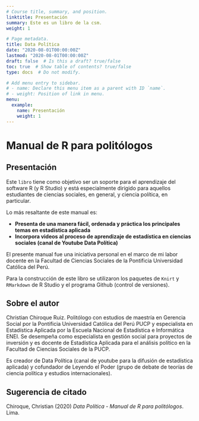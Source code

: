 ```yaml
---
# Course title, summary, and position.
linktitle: Presentación
summary: Este es un libro de la csm.
weight: 1

# Page metadata.
title: Data Política 
date: "2020-08-01T00:00:00Z"
lastmod: "2020-08-01T00:00:00Z"
draft: false  # Is this a draft? true/false
toc: true  # Show table of contents? true/false
type: docs  # Do not modify.

# Add menu entry to sidebar.
# - name: Declare this menu item as a parent with ID `name`.
# - weight: Position of link in menu.
menu:
  example:
    name: Presentación
    weight: 1
---
```

# Manual de R para politólogos

## Presentación

Este `libro` tiene como objetivo ser un soporte para el aprendizaje del software R (y R Studio) y está especialmente dirigido para aquellos estudiantes de ciencias sociales, en general, y ciencia política, en particular. 

Lo más resaltante de este manual es:

* **Presenta de una manera fácil, ordenada y práctica los principales temas en estadística aplicada**
* **Incorpora videos al proceso de aprendizaje de estadística en ciencias sociales (canal de Youtube Data Política)**

El presente manual fue una iniciativa personal en el marco de mi labor docente en la Facultad de Ciencias Sociales de la Pontificia Universidad Católica del Perú. 

Para la construcción de este libro se utilizaron los paquetes de `Knirt` y `RMarkdown` de R Studio y el programa Github (control de versiones). 

## Sobre el autor
Christian Chiroque Ruiz. Politólogo con estudios de maestría en Gerencia Social por la Pontificia Universidad Católica del Perú PUCP y especialista en Estadística Aplicada por la Escuela Nacional de Estadística e Informática ENEI. Se desempeña como especialista en gestión social para proyectos de inversión y es docente de Estadística Aplicada para el análisis político en la Facultad de Ciencias Sociales de la PUCP.

Es creador de Data Política (canal de youtube para la difusión de estadística aplicada) y cofundador de Leyendo el Poder (grupo de debate de teorías de ciencia política y estudios internacionales).

## Sugerencia de citado

Chiroque, Christian (2020) *Data Política - Manual de R para politólogos*. Lima.



